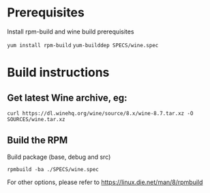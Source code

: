# Prerequisites

Install rpm-build and wine build prerequisites 

`yum install rpm-build`
`yum-builddep SPECS/wine.spec`

# Build instructions

## Get latest Wine archive, eg:

`curl https://dl.winehq.org/wine/source/8.x/wine-8.7.tar.xz -O SOURCES/wine.tar.xz`

## Build the RPM

Build package (base, debug and src)

`rpmbuild -ba ./SPECS/wine.spec`

For other options, please refer to https://linux.die.net/man/8/rpmbuild

